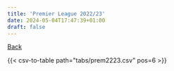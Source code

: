 ```yaml
---
title: 'Premier League 2022/23'
date: 2024-05-04T17:47:39+01:00
draft: false
---
```


[Back](/csv-tables/)

{{< csv-to-table path="tabs/prem2223.csv" pos=6 >}}